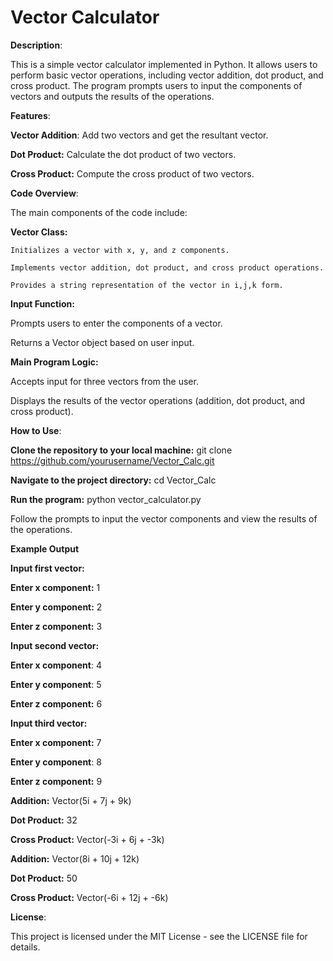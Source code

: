 # **Vector Calculator**

**Description**:

This is a simple vector calculator implemented in Python. It allows users to perform basic vector operations, including vector addition, dot product, and cross product. The program prompts users to input the components of vectors and outputs the results of the operations.

**Features**:

**Vector Addition**:  Add two vectors and get the resultant vector.

**Dot Product:**  Calculate the dot product of two vectors.

**Cross Product:**  Compute the cross product of two vectors.

**Code Overview**:

The main components of the code include:

**Vector Class:**

    Initializes a vector with x, y, and z components.

    Implements vector addition, dot product, and cross product operations.

    Provides a string representation of the vector in i,j,k form.

**Input Function:**

Prompts users to enter the components of a vector.

Returns a Vector object based on user input.

**Main Program Logic:**

Accepts input for three vectors from the user.

Displays the results of the vector operations (addition, dot product, and cross product).

**How to Use**:

**Clone the repository to your local machine:**  git clone https://github.com/yourusername/Vector_Calc.git

**Navigate to the project directory:**  cd Vector_Calc

**Run the program:**  python vector_calculator.py

Follow the prompts to input the vector components and view the results of the operations.

**Example Output**

**Input first vector:**

**Enter x component:**  1

**Enter y component:**  2

**Enter z component:**  3

**Input second vector:**

**Enter x component**: 4

**Enter y component**: 5

**Enter z component:**  6

**Input third vector:**

**Enter x component:**  7

**Enter y component**:  8

**Enter z component:**  9

**Addition:**  Vector(5i + 7j + 9k)

**Dot Product:**  32

**Cross Product:**  Vector(-3i + 6j + -3k)

**Addition:**  Vector(8i + 10j + 12k)

**Dot Product:**  50

**Cross Product:**  Vector(-6i + 12j + -6k)

**License**:

This project is licensed under the MIT License - see the LICENSE file for details.
